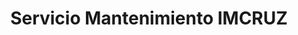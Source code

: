 ---
title: "Servicio Mantenimiento IMCRUZ"
url: /el-alto/servicio-mantenimiento-imcruz/
shop: Autowerkstatt
---